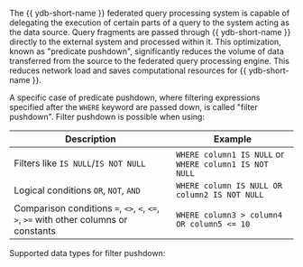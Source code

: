 The {{ ydb-short-name }} federated query processing system is capable of delegating the execution of certain parts of a query to the system acting as the data source. Query fragments are passed through {{ ydb-short-name }} directly to the external system and processed within it. This optimization, known as "predicate pushdown", significantly reduces the volume of data transferred from the source to the federated query processing engine. This reduces network load and saves computational resources for {{ ydb-short-name }}.

A specific case of predicate pushdown, where filtering expressions specified after the `WHERE` keyword are passed down, is called "filter pushdown". Filter pushdown is possible when using:

|Description|Example|
|---|---|
|Filters like `IS NULL`/`IS NOT NULL`|`WHERE column1 IS NULL` or `WHERE column1 IS NOT NULL`|
|Logical conditions `OR`, `NOT`, `AND`|`WHERE column IS NULL OR column2 IS NOT NULL`|
|Comparison conditions `=`, `<>`, `<`, `<=`, `>`, `>=` with other columns or constants|`WHERE column3 > column4 OR column5 <= 10`|

Supported data types for filter pushdown:
